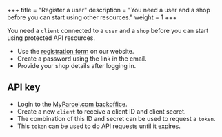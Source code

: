 +++
title = "Register a user"
description = "You need a user and a shop before you can start using other resources."
weight = 1
+++

You need a `client` connected to a `user` and a `shop` before you can start using protected API resources.

- Use the [registration form](https://backoffice.myparcel.com/registration) on our website.
- Create a password using the link in the email.
- Provide your shop details after logging in.

## API key

- Login to the [MyParcel.com backoffice](https://backoffice.myparcel.com).
- Create a new `client` to receive a client ID and client secret.
- The combination of this ID and secret can be used to request a `token`.
- This `token` can be used to do API requests until it expires.
